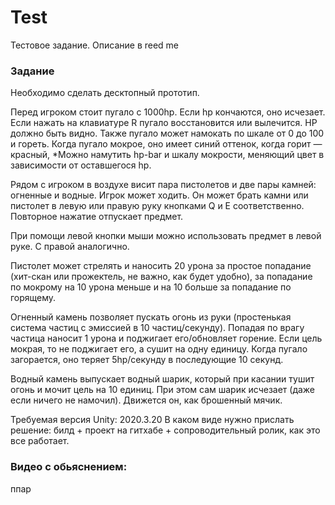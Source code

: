 # Test
Тестовое задание. Описание в reed me

### Задание

Необходимо сделать десктопный прототип.

Перед игроком стоит пугало с 1000hp. Если hp кончаются, оно исчезает. Если нажать на клавиатуре R пугало восстановится или вылечится. HP должно быть видно.
Также пугало может намокать по шкале от 0 до 100 и гореть. Когда пугало мокрое, оно имеет синий оттенок, когда горит — красный, 
*Можно намутить hp-bar и шкалу мокрости, меняющий цвет в зависимости от оставшегося hp.

Рядом с игроком в воздухе висит пара пистолетов и две пары камней: огненные и водные.
Игрок может ходить. Он может брать камни или пистолет в левую или правую руку кнопками Q и E соответственно. Повторное нажатие отпускает предмет.

При помощи левой кнопки мыши можно использовать предмет в левой руке. С правой аналогично.

Пистолет может стрелять и наносить 20 урона за простое попадание (хит-скан или прожектель, не важно, как будет удобно), за попадание по мокрому на 10 урона меньше и на 10 больше за попадание по горящему.

Огненный камень позволяет пускать огонь из  руки (простенькая система частиц с эмиссией в 10 частиц/секунду). Попадая по врагу частица наносит 1 урона и поджигает его/обновляет горение. Если цель мокрая, то не поджигает его, а сушит на одну единицу. Когда пугало загорается, оно теряет 5hp/секунду в последующие 10 секунд.

Водный камень выпускает водный шарик, который при касании тушит огонь и мочит цель на 10 единиц. При этом сам шарик исчезает (даже если ничего не намочил). Движется он, как брошенный мячик.

Требуемая версия Unity: 2020.3.20
В каком виде нужно прислать решение: билд + проект на гитхабе + сопроводительный ролик, как это все работает.

### Видео с обьяснением:
ппар
